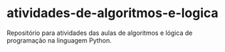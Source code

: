 # atividades-de-algoritmos-e-logica
Repositório para atividades das aulas de algoritmos e lógica de programação na linguagem Python.
